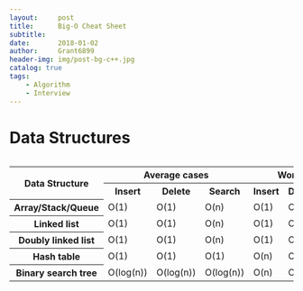```yaml
---
layout:		post
title:		Big-O Cheat Sheet
subtitle:
date:		2018-01-02
author: 	Grant6899
header-img: img/post-bg-c++.jpg
catalog: true
tags:
    - Algorithm
    - Interview
---
```


# Data Structures

<table align="left">
	<tr>
    <th rowspan="2" align="middle">Data Structure</th>
    <th colspan="3">Average cases</th>
    <th colspan="3">Worst cases</th>
    </tr>
	<tr>
    	<th>Insert</th>
    	<th>Delete</th>
        <th>Search</th>
        <th>Insert</th>
        <th>Delete</th>
        <th>Search</th>
  	</tr>
  	<tr>
    	<th>Array/Stack/Queue</th>
        <td>O(1)</td>
        <td>O(1)</td>
        <td>O(n)</td>
        <td>O(1)</td>
        <td>O(1)</td>
        <td>O(n)</td>
  	</tr>
  	<tr>
    	<th>Linked list</th>
        <td>O(1)</td>
        <td>O(1)</td>
        <td>O(n)</td>
        <td>O(1)</td>
        <td>O(1)</td>
        <td>O(n)</td>
  	</tr>
  	<tr>
    	<th>Doubly linked list</th>
        <td>O(1)</td>
        <td>O(1)</td>
        <td>O(n)</td>
        <td>O(1)</td>
        <td>O(1)</td>
        <td>O(n)</td>
  	</tr>
  	<tr>
    	<th>Hash table</th>
        <td>O(1)</td>
        <td>O(1)</td>
        <td>O(1)</td>
        <td>O(n)</td>
        <td>O(n)</td>
        <td>O(n)</td>
  	</tr>    
  	<tr>
    	<th>Binary search tree</th>
        <td>O(log(n))</td>
        <td>O(log(n))</td>
        <td>O(log(n))</td>
        <td>O(n)</td>
        <td>O(n)</td>
        <td>O(n)</td>
  	</tr>    
</table>